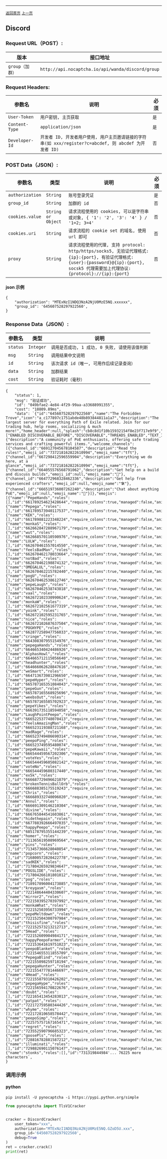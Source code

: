 ------
[`返回首页`](../README.md)    [`上一页`](tls.md)

## Discord

### Request URL（POST）:

| 版本               | 接口地址                                                    |
|------------------|---------------------------------------------------------|
| `group（加群）` | `http://api.nocaptcha.io/api/wanda/discord/group` |

### Request Headers:

| 参数名            | 说明                 | 必须  |
|----------------|--------------------|-----|
| `User-Token`   | `用户密钥, 主页获取`       | `是` |
| `Content-Type` | `application/json` | `是` |
| `Developer-Id` | `开发者 ID, 开发者用户使用, 用户主页邀请链接的字符串(如 xxx/register?c=abcdef, 则 abcdef 为开发者 ID)`           | `否` |

### POST Data（JSON）:

| 参数名          | 类型        | 说明                                                                                                                                                             | 必须  |
|--------------|-----------|----------------------------------------------------------------------------------------------------------------------------------------------------------------|-----|
| `authorization`           | `String`  | `账号登录凭证`                                                                                                                          | `是` |
| `group_id`        | `String`  | `加群的 id`       | `否` |
| `cookies.value` | `String or Object` | `请求流程使用的 cookies, 可以是字符串或对象, { '1': '2', '3': '4' } / '1=2; 3=4'`   | `否` |
| `cookies.uri`   | `String`  | `请求流程的 cookie set 的域名, 使用 url 即可`   | `否` |
| `proxy`         | `String`  | `请求流程使用的代理, 支持 protocol: http/https/socks5, 无验证代理格式: {ip}:{port}, 有验证代理格式: {user}:{password}@{ip}:{port}, socsk5 代理需要加上代理协议: {protocol}://{ip}:{port}`   | `否` |

#### json 示例

```
{
    "authorization": "MTExNzI1NDQ3NzA2NjU0MzE5NQ.xxxxxx",
    "group_id": '645607528297922560',
}
```

### Response Data（JSON）:

| 参数名            | 类型        | 说明                            |
|----------------|-----------|-------------------------------|
| `status`       | `Integer` | `调用是否成功, 1 成功, 0 失败, 请使用该值判断` |
| `msg`          | `String`  | `调用结果中文说明`                    |
| `id`           | `String`  | `该次请求 id（唯一, 可用作后续记录查询）`      |
| `data`         | `String`  | `加群结果`    |
| `cost`         | `String`  | `验证耗时（毫秒）`                    |

```
{
    "status": 1,
    "msg": "验证成功",
    "id": "049bfae2-4e84-4f29-99aa-a33688991355",
    "cost": "18809.89ms",
    "data": `{"id":"645607528297922560","name":"The Forbidden Trove","icon":"a_c177897c1751abde48b893844811a1a7","description":"The largest server for everything Path of Exile related. Join for our trading hub, help rooms, socializing & much more!","home_header":null,"splash":"cb8c8d1f10b15932154f8e23f717e9f9","discovery_splash":"eedcef7392c2549f9be77e527ff67e27","features":["ENABLED_DISCOVERABLE_BEFORE","DISCOVERABLE","THREADS_ENABLED","TEXT_IN_VOICE_ENABLED","VIP_REGIONS","BANNER","GUILD_WEB_PAGE_VANITY_URL","SOUNDBOARD","ROLE_ICONS","PARTNERED","GUILD_ONBOARDING_EVER_ENABLED","AUTO_MODERATION","PREVIEW_ENABLED","NEW_THREAD_PERMISSIONS","NEWS","MEMBER_PROFILES","SEVEN_DAY_THREAD_ARCHIVE","PRIVATE_THREADS","RELAY_ENABLED","GUILD_HOME_TEST","WELCOME_SCREEN_ENABLED","VANITY_URL","ANIMATED_BANNER","INVITE_SPLASH","ANIMATED_ICON","THREE_DAY_THREAD_ARCHIVE","GUILD_ONBOARDING_HAS_PROMPTS","COMMUNITY","GUILD_ONBOARDING","CHANNEL_ICON_EMOJIS_GENERATED"],"welcome_screen":{"description":"A community of PoE enthusiasts, offering safe trading services and crafting powerful items.","welcome_channels":[{"channel_id":"669127045678104587","description":"Read the rules!","emoji_id":"737218162822610994","emoji_name":"tft"},{"channel_id":"667298412596559904","description":"Everything we do here, at a glance","emoji_id":"737218162822610994","emoji_name":"tft"},{"channel_id":"664055576568791062","description":"Get help on a build and discuss builds","emoji_id":null,"emoji_name":"🔧"},{"channel_id":"664772968328462336","description":"Get help from experienced crafters","emoji_id":null,"emoji_name":"🛠️"},{"channel_id":"666519736007262240","description":"Chat about anything PoE","emoji_id":null,"emoji_name":"💬"}]},"emojis":[{"name":"PepeHands","roles":[],"id":"661789254623428644","require_colons":true,"managed":false,"animated":false,"available":true},{"name":"Pepega","roles":[],"id":"661789573940117537","require_colons":true,"managed":false,"animated":false,"available":true},{"name":"KEK","roles":[],"id":"661789881223348224","require_colons":true,"managed":false,"animated":false,"available":true},{"name":"monkaS","roles":[],"id":"662662847288967179","require_colons":true,"managed":false,"animated":false,"available":true},{"name":"wut","roles":[],"id":"662668570110590976","require_colons":true,"managed":false,"animated":false,"available":true},{"name":"LULW","roles":[],"id":"662670461557014550","require_colons":true,"managed":false,"animated":false,"available":true},{"name":"feelsBadMan","roles":[],"id":"662670462178033664","require_colons":true,"managed":false,"animated":false,"available":true},{"name":"notBad","roles":[],"id":"662670462198874132","require_colons":true,"managed":false,"animated":false,"available":true},{"name":"OMEGALUL","roles":[],"id":"662670462215782440","require_colons":true,"managed":false,"animated":false,"available":true},{"name":"pogU","roles":[],"id":"662670462538612746","require_colons":true,"managed":false,"animated":false,"available":true},{"name":"pepeLaugh","roles":[],"id":"662670462538743818","require_colons":true,"managed":false,"animated":false,"available":true},{"name":"vaal","roles":[],"id":"662672102330990624","require_colons":true,"managed":false,"animated":false,"available":true},{"name":"monkaW","roles":[],"id":"662672102561677319","require_colons":true,"managed":false,"animated":false,"available":true},{"name":"yoink","roles":[],"id":"662672102595231765","require_colons":true,"managed":false,"animated":false,"available":true},{"name":"nice","roles":[],"id":"662672102687637504","require_colons":true,"managed":false,"animated":false,"available":true},{"name":"POGHYPE","roles":[],"id":"662877258947756033","require_colons":true,"managed":false,"animated":true,"available":true},{"name":"cringe","roles":[],"id":"664308307955154976","require_colons":true,"managed":false,"animated":false,"available":true},{"name":"pepegaHands","roles":[],"id":"664665340424486926","require_colons":true,"managed":false,"animated":false,"available":true},{"name":"AlphasHowl","roles":[],"id":"664665712115056640","require_colons":true,"managed":false,"animated":false,"available":true},{"name":"headhunter","roles":[],"id":"664666062628847616","require_colons":true,"managed":false,"animated":false,"available":true},{"name":"weSmart","roles":[],"id":"664713673981296650","require_colons":true,"managed":false,"animated":false,"available":true},{"name":"pepeHyper","roles":[],"id":"665787165351084043","require_colons":true,"managed":false,"animated":true,"available":true},{"name":"pepeGun","roles":[],"id":"665787165568925696","require_colons":true,"managed":false,"animated":false,"available":true},{"name":"weebsOut","roles":[],"id":"665787165585702923","require_colons":true,"managed":false,"animated":false,"available":true},{"name":"pepeYikes","roles":[],"id":"666391735118594058","require_colons":true,"managed":false,"animated":false,"available":true},{"name":"LaughPointPeepo","roles":[],"id":"666522537748070413","require_colons":true,"managed":false,"animated":false,"available":true},{"name":"feelsAmazingMan","roles":[],"id":"666523119388721168","require_colons":true,"managed":false,"animated":false,"available":true},{"name":"madRage","roles":[],"id":"666523749486690314","require_colons":true,"managed":false,"animated":false,"available":true},{"name":"peepoPing","roles":[],"id":"666523749595480074","require_colons":true,"managed":false,"animated":false,"available":true},{"name":"pepeKawaii","roles":[],"id":"666544459567202306","require_colons":true,"managed":false,"animated":false,"available":true},{"name":"voteYes","roles":[],"id":"666544459605082142","require_colons":true,"managed":false,"animated":false,"available":true},{"name":"voteNo","roles":[],"id":"666544459680317440","require_colons":true,"managed":false,"animated":false,"available":true},{"name":"ex5k","roles":[],"id":"666687729496621079","require_colons":true,"managed":false,"animated":false,"available":true},{"name":"brokenTennisBallOrb","roles":[],"id":"666688385175519243","require_colons":true,"managed":false,"animated":false,"available":true},{"name":"Chris","roles":[],"id":"666689332740096020","require_colons":true,"managed":false,"animated":false,"available":true},{"name":"Annul","roles":[],"id":"666691309146210304","require_colons":true,"managed":false,"animated":false,"available":true},{"name":"divine","roles":[],"id":"666765844541603861","require_colons":true,"managed":false,"animated":false,"available":true},{"name":"hidethepain","roles":[],"id":"667788392666497035","require_colons":true,"managed":false,"animated":false,"available":true},{"name":"happyPeepo","roles":[],"id":"685178795355144239","require_colons":true,"managed":false,"animated":false,"available":true},{"name":"homer","roles":[],"id":"711365619508969564","require_colons":true,"managed":false,"animated":true,"available":true},{"name":"pins","roles":[],"id":"713457366628040854","require_colons":true,"managed":false,"animated":true,"available":true},{"name":"popcorn","roles":[],"id":"716800572820422778","require_colons":true,"managed":false,"animated":true,"available":true},{"name":"sadKEK","roles":[],"id":"717804265929834647","require_colons":true,"managed":false,"animated":false,"available":true},{"name":"POGSLIDE","roles":[],"id":"717804266101801012","require_colons":true,"managed":false,"animated":true,"available":true},{"name":"pog","roles":[],"id":"718917896004173885","require_colons":true,"managed":false,"animated":false,"available":true},{"name":"kreygasm","roles":[],"id":"722148644404330607","require_colons":true,"managed":false,"animated":false,"available":true},{"name":"mirror2","roles":[],"id":"722150395270397992","require_colons":true,"managed":false,"animated":false,"available":true},{"name":"monkaWhat","roles":[],"id":"722152503956733994","require_colons":true,"managed":false,"animated":false,"available":true},{"name":"pepeMeltdown","roles":[],"id":"722152504300797984","require_colons":true,"managed":false,"animated":true,"available":true},{"name":"thisisfine","roles":[],"id":"722152573213212713","require_colons":true,"managed":false,"animated":false,"available":true},{"name":"5Head","roles":[],"id":"722152609904984171","require_colons":true,"managed":false,"animated":false,"available":true},{"name":"happyPeepoFarmer","roles":[],"id":"722153641619751023","require_colons":true,"managed":false,"animated":false,"available":true},{"name":"peepoBlanket","roles":[],"id":"722154655311855709","require_colons":true,"managed":false,"animated":false,"available":true},{"name":"PepegaBlind","roles":[],"id":"722155098259718194","require_colons":true,"managed":false,"animated":false,"available":true},{"name":"pepegaHunter","roles":[],"id":"722155477781446697","require_colons":true,"managed":false,"animated":false,"available":true},{"name":"4Head","roles":[],"id":"722155879310426202","require_colons":true,"managed":false,"animated":false,"available":true},{"name":"pepegaHype","roles":[],"id":"722156594170822676","require_colons":true,"managed":false,"animated":false,"available":true},{"name":"doubt","roles":[],"id":"722165413454283013","require_colons":true,"managed":false,"animated":false,"available":true},{"name":"patpat","roles":[],"id":"722172759580344426","require_colons":true,"managed":false,"animated":true,"available":true},{"name":"whyme","roles":[],"id":"722172810658578442","require_colons":true,"managed":false,"animated":false,"available":true},{"name":"peepoSimp","roles":[],"id":"722575757167165471","require_colons":true,"managed":false,"animated":true,"available":true},{"name":"regret","roles":[],"id":"723552590796685323","require_colons":true,"managed":false,"animated":false,"available":true},{"name":"goosePls","roles":[],"id":"728816782881587212","require_colons":true,"managed":false,"animated":true,"available":true},{"name":"illuminati","roles":[],"id":"729882690115076147","require_colons":true,"managed":false,"animated":false,"available":true},{"name":"stonks","roles":[],"id":"731319844984'... 76225 more characters`,
}
```

### 调用示例

#### python

```shell
pip install -U pynocaptcha -i https://pypi.python.org/simple
```

```python
from pynocaptcha import TlsV1Cracker


cracker = DiscordCracker(
    user_token="xxx",
    authorization="MTExNzI1NDQ3NzA2NjU0MzE5NQ.GZoD5U.xxx",
    group_id='645607528297922560',
    debug=True
)
ret = cracker.crack()
print(ret)
```
